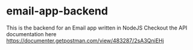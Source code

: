 # email-app-backend
This is the backend for an Email app written in NodeJS
Checkout the API documentation here https://documenter.getpostman.com/view/483287/2sA3QniEHj

